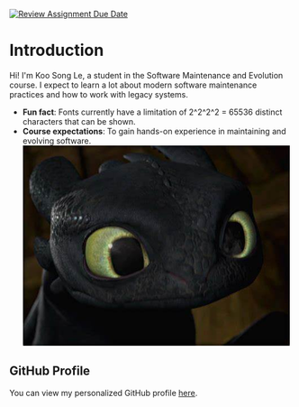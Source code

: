 [![Review Assignment Due Date](https://classroom.github.com/assets/deadline-readme-button-22041afd0340ce965d47ae6ef1cefeee28c7c493a6346c4f15d667ab976d596c.svg)](https://classroom.github.com/a/O-1AGqKT)

# Introduction
Hi! I'm Koo Song Le, a student in the Software Maintenance
and Evolution course.
I expect to learn a lot about modern software maintenance
practices and how to work with legacy systems.
- **Fun fact**: Fonts currently have a limitation of 2^2^2^2 = 65536 distinct characters that can be shown.
- **Course expectations**: To gain hands-on experience in maintaining and evolving software.
![My Image](image.jpg) <!-- Link to the uploaded image -->
## GitHub Profile
You can view my personalized GitHub profile [here](https://github.com/NKSL2001).